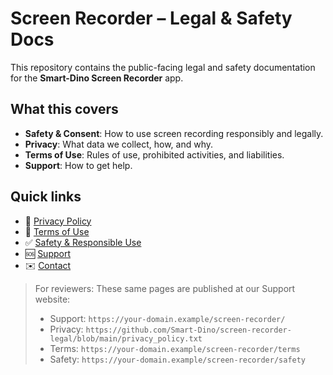 # Screen Recorder – Legal & Safety Docs

This repository contains the public-facing legal and safety documentation for the **Smart-Dino Screen Recorder** app.

## What this covers
- **Safety & Consent**: How to use screen recording responsibly and legally.
- **Privacy**: What data we collect, how, and why.
- **Terms of Use**: Rules of use, prohibited activities, and liabilities.
- **Support**: How to get help.

## Quick links
- 📄 [Privacy Policy](./privacy_policy.txt)
- 📜 [Terms of Use](./TERMS.md)
- ✅ [Safety & Responsible Use](./SAFETY.md)
- 🆘 [Support](./SUPPORT.md)
- ✉️ [Contact](./CONTACT.md)

> For reviewers: These same pages are published at our Support website:
> - Support: `https://your-domain.example/screen-recorder/`
> - Privacy: `https://github.com/Smart-Dino/screen-recorder-legal/blob/main/privacy_policy.txt`
> - Terms: `https://your-domain.example/screen-recorder/terms`
> - Safety: `https://your-domain.example/screen-recorder/safety`
